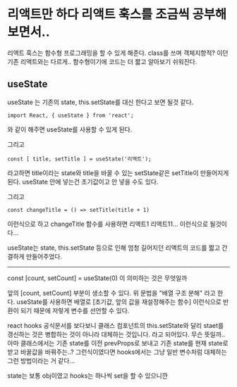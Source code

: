 # 리액트만 하다 리액트 훅스를 조금씩 공부해보면서..

리액트 훅스는 함수형 프로그래밍을 할 수 있게 해준다. class를 쓰며 객체지향적? 이던 기존 리액트와는 다르게..
함수형이기에 코드는 더 짧고 알아보기 쉬워진다. 

## useState

useState 는 기존의 state, this.setState를 대신 한다고 보면 될것 같다.

    import React, { useState } from 'react';

와 같이 해주면 useState를 사용할 수 있게 된다.

그리고 

    const [ title, setTitle ] = useState('리액트');

라고하면 title이라는 state와 title을 바꿀 수 있는 setState같은 setTitle이 만들어지게 된다.
useState 안에 넣는건 초기값이고 안 넣을 수도 있다.

그리고 

    const changeTitle = () => setTitle(title + 1)

이런식으로 하고 changeTitle 함수를 사용하면 리액트1 리액트11... 이런식으로 될것이다...

useState는 state, this.setState 등으로 인해 엄청 길어지던 리액트의 코드를 짧고 간결하게 만들어주었다.


---------------------------------------------------------------

const [count, setCount] = useState(0) 이 의미하는 것은 무엇일까

앞의 [count, setCount] 부분이 생소할 수 있다.
위 문법을 "배열 구조 분해" 라고 한다.
useState를 사용하면 배열로 [초기값, 앞의 값을 재설정해주는 함수] 이런식으로 반환이 되기 때문에 저렇게 변수를 선언할 수 있다.

react hooks 공식문서를 보다보니 클래스 컴포넌트의 this.setState와 달리 staet를 갱신하는 것은 병합하는 것이 아니라 대체하는 것입니다. 라고 되어있다.
무슨 뜻일까..
아마 클래스에서는 기존 state를 이전 prevProps로 보내고 기존 state를 현재 state로 받고 바꿀값을 바꿔주는..? 그런식이였다면
hooks에서는 그냥 일반 변수처럼 대체하는 그런 방법이라는 거 같다...

state는 보통 obj이였고 hooks는 하나씩 set을 할 수 있으니깐
